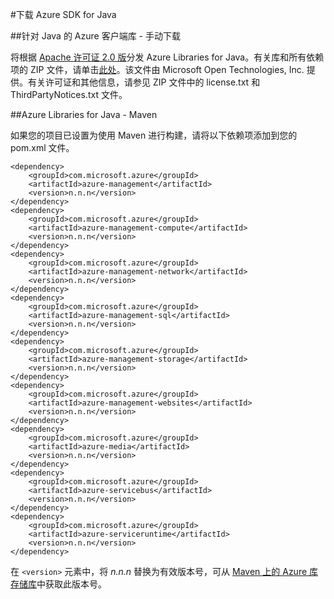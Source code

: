#下载 Azure SDK for Java

##针对 Java 的 Azure 客户端库 - 手动下载

将根据 [Apache 许可证 2.0 版][license]分发 Azure Libraries for Java。有关库和所有依赖项的 ZIP 文件，请单击[此处][zip-download]。该文件由 Microsoft Open Technologies, Inc. 提供。有关许可证和其他信息，请参见 ZIP 文件中的 license.txt 和 ThirdPartyNotices.txt 文件。

##Azure Libraries for Java - Maven

如果您的项目已设置为使用 Maven 进行构建，请将以下依赖项添加到您的 pom.xml 文件。

	<dependency>
	    <groupId>com.microsoft.azure</groupId>
	    <artifactId>azure-management</artifactId>
	    <version>n.n.n</version>
	</dependency>
	<dependency>
	    <groupId>com.microsoft.azure</groupId>
	    <artifactId>azure-management-compute</artifactId>
	    <version>n.n.n</version>
	</dependency>
	<dependency>
	    <groupId>com.microsoft.azure</groupId>
	    <artifactId>azure-management-network</artifactId>
	    <version>n.n.n</version>
	</dependency>
	<dependency>
	    <groupId>com.microsoft.azure</groupId>
	    <artifactId>azure-management-sql</artifactId>
	    <version>n.n.n</version>
	</dependency>
	<dependency>
	    <groupId>com.microsoft.azure</groupId>
	    <artifactId>azure-management-storage</artifactId>
	    <version>n.n.n</version>
	</dependency>
	<dependency>
	    <groupId>com.microsoft.azure</groupId>
	    <artifactId>azure-management-websites</artifactId>
	    <version>n.n.n</version>
	</dependency>
	<dependency>
	    <groupId>com.microsoft.azure</groupId>
	    <artifactId>azure-media</artifactId>
	    <version>n.n.n</version>
	</dependency>
	<dependency>
	    <groupId>com.microsoft.azure</groupId>
	    <artifactId>azure-servicebus</artifactId>
	    <version>n.n.n</version>
	</dependency>
	<dependency>
	    <groupId>com.microsoft.azure</groupId>
	    <artifactId>azure-serviceruntime</artifactId>
	    <version>n.n.n</version>
	</dependency>



在 `<version>` 元素中，将  *n.n.n* 替换为有效版本号，可从 [Maven 上的 Azure 库存储库](http://go.microsoft.com/fwlink/?LinkID=286274)中获取此版本号。

[license]: http://www.apache.org/licenses/LICENSE-2.0.html
[zip-download]:  http://go.microsoft.com/fwlink/?LinkId=253887
<!--HONumber=41-->
